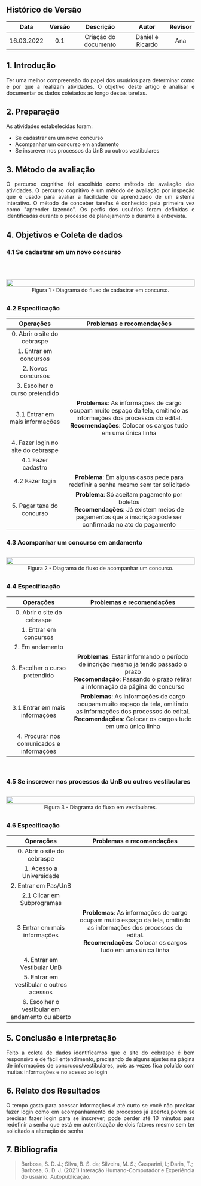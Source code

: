 ## Histórico de Versão

|    Data    | Versão |      Descrição       |      Autor       | Revisor |
| :--------: | :----: | :------------------: | :--------------: | :-----: |
| 16.03.2022 |  0.1   | Criação do documento | Daniel e Ricardo | Ana     |


## 1. Introdução

<p align="justify">Ter uma melhor compreensão do papel dos usuários para determinar como e por que a realizam atividades. O objetivo deste artigo é analisar e documentar os dados coletados ao longo destas tarefas.</p>

## 2. Preparação

<p align="justify">As atividades estabelecidas foram:</p>

* Se cadastrar em um novo concurso
* Acompanhar um concurso em andamento
* Se inscrever nos processos da UnB ou outros vestibulares

## 3. Método de avaliação

<p align="justify">O percurso cognitivo foi escolhido como método de avaliação das atividades. O percurso cognitivo é um método de avaliação por inspeção que é usado para avaliar a facilidade de aprendizado de um sistema interativo. O método de conceber tarefas é conhecido pela primeira vez como "aprender fazendo". Os perfis dos usuários foram definidas e identificadas durante o processo de planejamento e durante a entrevista.</p>

## 4. Objetivos e Coleta de dados

### 4.1 Se cadastrar em um novo concurso

<br>

<div style="display: flex; flex-flow: row wrap; justify-content: center; margin: 30px auto"> 
    <img src="https://user-images.githubusercontent.com/83254747/158595777-69a168b5-956a-4111-90c8-1ccb2c7fe37c.png" width="100%"></img>
    <center>
    <figcaption>Figura 1 - Diagrama do fluxo de cadastrar em concurso.</figcaption>
    </center>
</div>

### 4.2 Especificação

| Operações | Problemas e recomendações |
|:---:|:---:|
| 0. Abrir o site do cebraspe | |
| 1. Entrar em concursos |   |
| 2. Novos concursos |  |
| 3. Escolher o curso pretendido | |
| 3.1 Entrar em mais informações | **Problemas**: As informações de cargo ocupam muito espaço da tela, omitindo as informações dos processos do edital. <br> **Recomendações**: Colocar os cargos tudo em uma única linha |
| 4. Fazer login no site do cebraspe | |
| 4.1 Fazer cadastro | |
| 4.2 Fazer login | **Problema**: Em alguns casos pede para redefinir a senha mesmo sem ter solicitado|
| 5. Pagar taxa do concurso | **Problema**: Só aceitam pagamento por boletos <br> **Recomendações**: Já existem meios de pagamentos que a inscrição pode ser confirmada no ato do pagamento |

### 4.3 Acompanhar um concurso em andamento

<div style="display: flex; flex-flow: row wrap; justify-content: center; margin: 30px auto"> 
    <img src="https://user-images.githubusercontent.com/83254747/158602745-547cab67-f302-41e4-8f5d-dc6c0b7bba30.png" width="100%"></img>
    <center>
    <figcaption>Figura 2 - Diagrama do fluxo de acompanhar um concurso.</figcaption>
    </center>
</div>

### 4.4 Especificação

| Operações | Problemas e recomendações |
|:---:|:---:|
| 0. Abrir o site do cebraspe | |
| 1. Entrar em concursos |   |
| 2. Em andamento |  |
| 3. Escolher o curso pretendido | **Problemas**: Estar informando o período de incrição mesmo ja tendo passado o prazo <br> **Recomendação**: Passando o prazo retirar a informação da página do concurso|
| 3.1 Entrar em mais informações | **Problemas**: As informações de cargo ocupam muito espaço da tela, omitindo as informações dos processos do edital. <br> **Recomendações**: Colocar os cargos tudo em uma única linha |
| 4. Procurar nos comunicados e informações | |

<br>

### 4.5 Se inscrever nos processos da UnB ou outros vestibulares

<div style="display: flex; flex-flow: row wrap; justify-content: center; margin: 30px auto"> 
    <img src="https://user-images.githubusercontent.com/83254747/158607401-ddca76a9-f6bb-47e0-b1d3-83a5ec9a3fce.png" width="100%"></img>
    <center>
    <figcaption>Figura 3 - Diagrama do fluxo em vestibulares.</figcaption>
    </center>
</div>

### 4.6 Especificação

| Operações | Problemas e recomendações |
|:---:|:---:|
| 0. Abrir o site do cebraspe | |
| 1. Acesso a Universidade |   |
| 2. Entrar em Pas/UnB |  |
| 2.1 Clicar em Subprogramas | |
| 3 Entrar em mais informações | **Problemas**: As informações de cargo ocupam muito espaço da tela, omitindo as informações dos processos do edital. <br> **Recomendações**: Colocar os cargos tudo em uma única linha |
| 4. Entrar em Vestibular UnB | |
| 5. Entrar em vestibular e outros acessos |
| 6. Escolher o vestibular em andamento ou aberto |

## 5. Conclusão e Interpretação

<p align="justify">Feito a coleta de dados identificamos que o site do cebraspe é bem responsivo e de fácil entendimento, precisando de alguns ajustes na página de informações de concrusos/vestibulares, pois as vezes fica poluído com muitas informações e no acesso ao login</p>

## 6. Relato dos Resultados

<p align = "justify">O tempo gasto para acessar informações é até curto se você não precisar fazer login como em acompanhamento de processos já abertos,porém se precisar fazer login para se inscrever, pode perder até 10 minutos para redefinir a senha que está em autenticação de dois fatores mesmo sem ter solicitado a alteração de senha</p>

## 7. Bibliografia 

> Barbosa, S. D. J.; Silva, B. S. da; Silveira, M. S.; Gasparini, I.; Darin, T.; Barbosa, G. D. J. (2021) Interação Humano-Computador e Experiência do usuário. Autopublicação.
